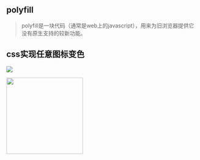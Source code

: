 ## polyfill
>polyfill是一块代码（通常是web上的javascript），用来为旧浏览器提供它没有原生支持的较新功能。

## css实现任意图标变色
![](https://www.zhangxinxu.com/study/image/xin.svg)

<img src="https://www.zhangxinxu.com/study/image/xin.svg" width="200px" />



